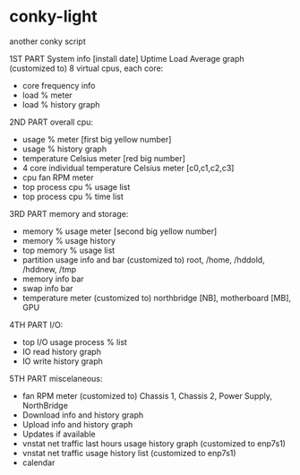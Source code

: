 # conky-light
another conky script

1ST PART
System info [install date]
Uptime
Load Average graph
(customized to) 8 virtual cpus, each core:
  - core frequency info
  - load % meter
  - load % history graph
 
2ND PART
overall cpu:
  - usage % meter [first big yellow number]
  - usage % history graph
  - temperature Celsius meter [red big number]
  - 4 core individual temperature Celsius meter [c0,c1,c2,c3]
  - cpu fan RPM meter
  - top process cpu % usage list
  - top process cpu % time list

3RD PART
memory and storage:
  - memory % usage meter [second big yellow number]
  - memory % usage history
  - top memory % usage list
  - partition usage info and bar (customized to) root, /home, /hddold, /hddnew, /tmp
  - memory info bar
  - swap info bar
  - temperature meter (customized to) northbridge [NB], motherboard [MB], GPU

4TH PART
I/O:
  - top I/O usage process % list
  - IO read history graph
  - IO write history graph

5TH PART
miscelaneous:
  - fan RPM meter (customized to) Chassis 1, Chassis 2, Power Supply, NorthBridge
  - Download info and history graph
  - Upload info and history graph
  - Updates if available
  - vnstat net traffic last hours usage history graph (customized to enp7s1)
  - vnstat net traffic usage history list (customized to enp7s1)
  - calendar

